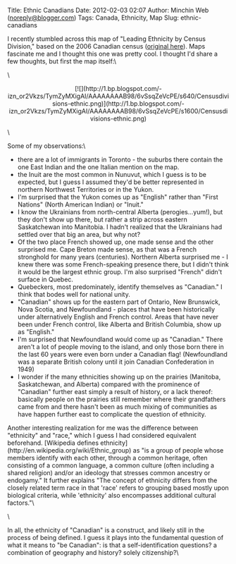 Title: Ethnic Canadians
Date: 2012-02-03 02:07
Author: Minchin Web (noreply@blogger.com)
Tags: Canada, Ethnicity, Map
Slug: ethnic-canadians

I recently stumbled across this map of "Leading Ethnicity by Census
Division," based on the 2006 Canadian census ([original
here](http://en.wikipedia.org/wiki/File:Censusdivisions-ethnic.png)).
Maps fascinate me and I thought this one was pretty cool. I thought I'd
share a few thoughts, but first the map itself:\

\

<div class="separator" style="clear: both; text-align: center;">

</p>
<p>
[![](http://1.bp.blogspot.com/-izn_or2Vkzs/TymZyMXigAI/AAAAAAAAB98/6vSsqZeVcPE/s640/Censusdivisions-ethnic.png)](http://1.bp.blogspot.com/-izn_or2Vkzs/TymZyMXigAI/AAAAAAAAB98/6vSsqZeVcPE/s1600/Censusdivisions-ethnic.png)

</div>

</p>
\

Some of my observations:\

-   there are a lot of immigrants in Toronto - the suburbs there contain
    the one East Indian and the one Italian mention on the map.
-   the Inuit are the most common in Nunuvut, which I guess is to be
    expected, but I guess I assumed they'd be better represented in
    northern Northwest Territories or in the Yukon.
-   I'm surprised that the Yukon comes up as "English" rather than
    "First Nations" (North American Indian) or "Inuit."
-   I know the Ukrainians from north-central Alberta (perogies...yum!),
    but they don't show up there, but rather a strip across eastern
    Saskatchewan into Manitobia. I hadn't realized that the Ukrainians
    had settled over that big an area, but why not?
-   Of the two place French showed up, one made sense and the other
    surprised me. Cape Breton made sense, as that was a French
    stronghold for many years (centuries). Northern Alberta surprised
    me - I knew there was some French-speaking presence there, but I
    didn't think it would be the largest ethnic group. I'm also
    surprised "French" didn't surface in Quebec.
-   Quebeckers, most predominately, identify themselves as "Canadian." I
    think that bodes well for national unity.
-   "Canadian" shows up for the eastern part of Ontario, New Brunswick,
    Nova Scotia, and Newfoundland - places that have been historically
    under alternatively English and French control. Areas that have
    never been under French control, like Alberta and British Columbia,
    show up as "English."
-   I'm surprised that Newfoundland would come up as "Canadian." There
    aren't a lot of people moving to the island, and only those born
    there in the last 60 years were even born under a Canadian flag!
    (Newfoundland was a separate British colony until it join Canadian
    Confederation in 1949)
-   I wonder if the many ethnicities showing up on the prairies
    (Manitoba, Saskatchewan, and Alberta) compared with the prominence
    of "Canadian" further east simply a result of history, or a lack
    thereof: basically people on the prairies still remember where their
    grandfathers came from and there hasn't been as much mixing of
    communities as have happen further east to complicate the question
    of ethnicity.

</p>
Another interesting realization for me was the difference between
"ethnicity" and "race," which I guess I had considered equivalent
beforehand. [Wikipedia defines
ethnicity](http://en.wikipedia.org/wiki/Ethnic_group) as "is a group of
people whose members identify with each other, through a common
heritage, often consisting of a common language, a common culture (often
including a shared religion) and/or an ideology that stresses common
ancestry or endogamy." It further explains "The concept of ethnicity
differs from the closely related term race in that 'race' refers to
grouping based mostly upon biological criteria, while 'ethnicity' also
encompasses additional cultural factors."\

\

In all, the ethnicity of "Canadian" is a construct, and likely still in
the process of being defined. I guess it plays into the fundamental
question of what it means to "be Canadian": is that a
self-identification questions? a combination of geography and history?
solely citizenship?\

</p>

